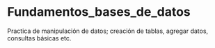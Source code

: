 # Fundamentos_bases_de_datos
Practica de manipulación de datos;  creación de tablas, agregar datos, consultas básicas etc.
